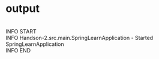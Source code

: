 # output

<br> INFO  START
<br> INFO  Handson-2.src.main.SpringLearnApplication - Started SpringLearnApplication
<br> INFO  END